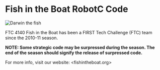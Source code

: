 Fish in the Boat RobotC Code
============================

![Darwin the fish](http://wiki.toontowners.com/w/images/thumb/c/cd/Fish.svg/300px-Fish.svg.png)


FTC 4140 Fish in the Boat has been a FIRST Tech Challenge (FTC) team since the 2010-11 season.

**NOTE: Some strategic code may be surpressed during the season. The end of the season should signify the release of surpressed code.**

For more info, visit our website: <fishintheboat.org>